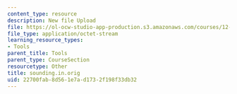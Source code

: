 ```yaml
---
content_type: resource
description: New file Upload
file: https://ol-ocw-studio-app-production.s3.amazonaws.com/courses/12-811-tropical-meteorology-spring-2011/22700fab8d561e7ad1732f198f33db32_sounding.in.orig
file_type: application/octet-stream
learning_resource_types:
- Tools
parent_title: Tools
parent_type: CourseSection
resourcetype: Other
title: sounding.in.orig
uid: 22700fab-8d56-1e7a-d173-2f198f33db32
---
```

